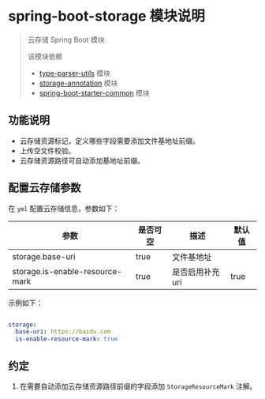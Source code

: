 # spring-boot-storage 模块说明

> 云存储 Spring Boot 模块
>
> 该模块依赖 
> * [type-parser-utils](../../kit-type-parser/type-parser-utils/README.md) 模块
> * [storage-annotation](../storage-annotation/README.md) 模块
> * [spring-boot-starter-common](../../kit-spring-boot/spring-boot-starter-common/README.md) 模块

## 功能说明

* 云存储资源标记，定义哪些字段需要添加文件基地址前缀。
* 上传空文件校验。
* 云存储资源路径可自动添加基地址前缀。

## 配置云存储参数

在 `yml` 配置云存储信息，参数如下：

|参数|是否可空|描述|默认值|
|---|---|---|---|
|storage.base-uri|true|文件基地址||
|storage.is-enable-resource-mark|true|是否启用补充 uri|true|

示例如下：

```yml

storage:
  base-uri: https://baidu.com
  is-enable-resource-mark: true

```

## 约定

1. 在需要自动添加云存储资源路径前缀的字段添加 `StorageResourceMark` 注解。
